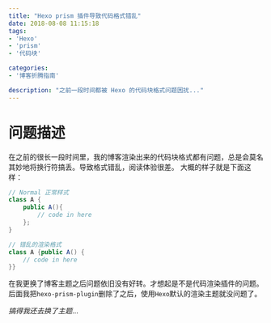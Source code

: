 ```yaml
---
title: "Hexo prism 插件导致代码格式错乱"
date: 2018-08-08 11:15:18
tags:
- 'Hexo'
- 'prism'
- '代码块'

categories:
- '博客折腾指南'

description: "之前一段时间都被 Hexo 的代码块格式问题困扰..."
---
```


# 问题描述

在之前的很长一段时间里，我的博客渲染出来的代码块格式都有问题，总是会莫名其妙地将换行符搞丢。导致格式错乱，阅读体验很差。
大概的样子就是下面这样：

```java
// Normal 正常样式
class A {
    public A(){
        // code in here
    };
}

// 错乱的渲染格式
class A {public A() {
    // code in here
}}
```

在我更换了博客主题之后问题依旧没有好转。才想起是不是代码渲染插件的问题。
后面我把`hexo-prism-plugin`删除了之后，使用`Hexo`默认的渲染主题就没问题了。

*搞得我还去换了主题*...